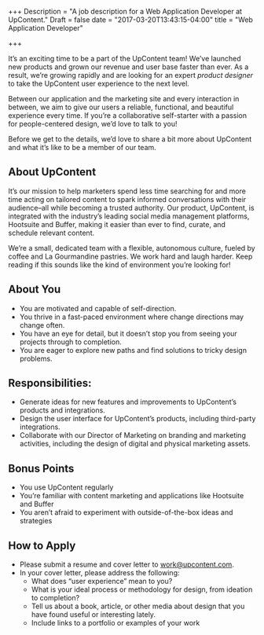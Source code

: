 +++
Description = "A job description for a Web Application Developer at UpContent."
Draft = false
date = "2017-03-20T13:43:15-04:00"
title = "Web Application Developer"

+++

It’s an exciting time to be a part of the UpContent team! We’ve launched new products and grown our revenue and user base faster than ever. As a result, we’re growing rapidly and are looking for an expert *product designer* to take the UpContent user experience to the next level.

Between our application and the marketing site and every interaction in between, we aim to give our users a reliable, functional, and beautiful experience every time. If you’re a collaborative self-starter with a passion for people-centered design, we’d love to talk to you!

Before we get to the details, we’d love to share a bit more about UpContent and what it’s like to be a member of our team.

## About UpContent

It’s our mission to help marketers spend less time searching for and more time acting on tailored content to spark informed conversations with their audience–all while becoming a trusted authority. Our product, UpContent, is integrated with the industry’s leading social media management platforms, Hootsuite and Buffer, making it easier than ever to find, curate, and schedule relevant content.

We’re a small, dedicated team with a flexible, autonomous culture, fueled by coffee and La Gourmandine pastries. We work hard and laugh harder. Keep reading if this sounds like the kind of environment you’re looking for!

## About You
* You are motivated and capable of self-direction.
* You thrive in a fast-paced environment where change directions may change often.
* You have an eye for detail, but it doesn’t stop you from seeing your projects through to completion.
* You are eager to explore new paths and find solutions to tricky design problems.

## Responsibilities:
* Generate ideas for new features and improvements to UpContent’s products and integrations.
* Design the user interface for UpContent’s products, including third-party integrations.
* Collaborate with our Director of Marketing on branding and marketing activities, including the design of digital and physical marketing assets.

## Bonus Points
* You use UpContent regularly
* You’re familiar with content marketing and applications like Hootsuite and Buffer
* You aren’t afraid to experiment with outside-of-the-box ideas and strategies

## How to Apply
* Please submit a resume and cover letter to <a href="mailto:work@upcontent.com?subject=Submission%3A%20Web%20Application%20Developer">work@upcontent.com</a>.
* In your cover letter, please address the following:
    * What does “user experience” mean to you?
    * What is your ideal process or methodology for design, from ideation to completion?
    * Tell us about a book, article, or other media about design that you have found useful or interesting lately.
    * Include links to a portfolio or examples of your work
